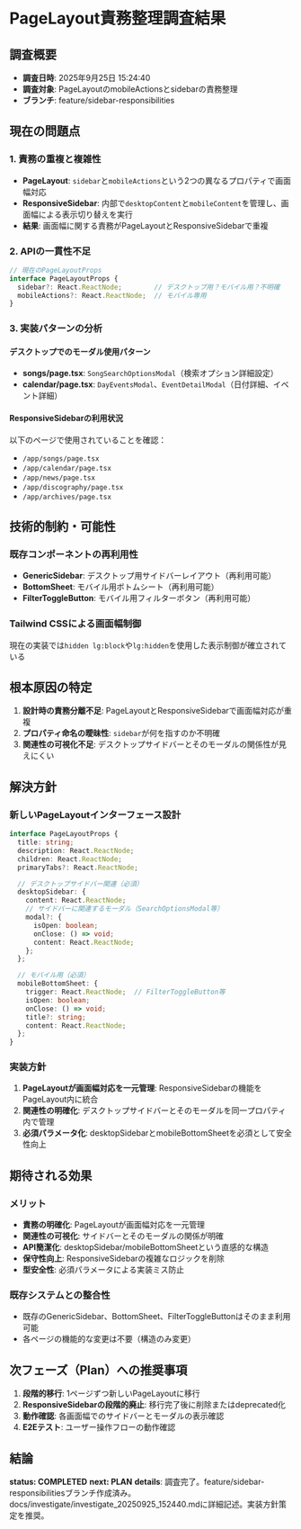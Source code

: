 # PageLayout責務整理調査結果

## 調査概要
- **調査日時**: 2025年9月25日 15:24:40
- **調査対象**: PageLayoutのmobileActionsとsidebarの責務整理
- **ブランチ**: feature/sidebar-responsibilities

## 現在の問題点

### 1. 責務の重複と複雑性
- **PageLayout**: `sidebar`と`mobileActions`という2つの異なるプロパティで画面幅対応
- **ResponsiveSidebar**: 内部で`desktopContent`と`mobileContent`を管理し、画面幅による表示切り替えを実行
- **結果**: 画面幅に関する責務がPageLayoutとResponsiveSidebarで重複

### 2. APIの一貫性不足
```typescript
// 現在のPageLayoutProps
interface PageLayoutProps {
  sidebar?: React.ReactNode;        // デスクトップ用？モバイル用？不明確
  mobileActions?: React.ReactNode;  // モバイル専用
}
```

### 3. 実装パターンの分析

#### デスクトップでのモーダル使用パターン
- **songs/page.tsx**: `SongSearchOptionsModal`（検索オプション詳細設定）
- **calendar/page.tsx**: `DayEventsModal`、`EventDetailModal`（日付詳細、イベント詳細）

#### ResponsiveSidebarの利用状況
以下のページで使用されていることを確認：
- `/app/songs/page.tsx`
- `/app/calendar/page.tsx`
- `/app/news/page.tsx`
- `/app/discography/page.tsx`
- `/app/archives/page.tsx`

## 技術的制約・可能性

### 既存コンポーネントの再利用性
- **GenericSidebar**: デスクトップ用サイドバーレイアウト（再利用可能）
- **BottomSheet**: モバイル用ボトムシート（再利用可能）
- **FilterToggleButton**: モバイル用フィルターボタン（再利用可能）

### Tailwind CSSによる画面幅制御
現在の実装では`hidden lg:block`や`lg:hidden`を使用した表示制御が確立されている

## 根本原因の特定

1. **設計時の責務分離不足**: PageLayoutとResponsiveSidebarで画面幅対応が重複
2. **プロパティ命名の曖昧性**: `sidebar`が何を指すのか不明確
3. **関連性の可視化不足**: デスクトップサイドバーとそのモーダルの関係性が見えにくい

## 解決方針

### 新しいPageLayoutインターフェース設計
```typescript
interface PageLayoutProps {
  title: string;
  description: React.ReactNode;
  children: React.ReactNode;
  primaryTabs?: React.ReactNode;

  // デスクトップサイドバー関連（必須）
  desktopSidebar: {
    content: React.ReactNode;
    // サイドバーに関連するモーダル（SearchOptionsModal等）
    modal?: {
      isOpen: boolean;
      onClose: () => void;
      content: React.ReactNode;
    };
  };

  // モバイル用（必須）
  mobileBottomSheet: {
    trigger: React.ReactNode;  // FilterToggleButton等
    isOpen: boolean;
    onClose: () => void;
    title?: string;
    content: React.ReactNode;
  };
}
```

### 実装方針
1. **PageLayoutが画面幅対応を一元管理**: ResponsiveSidebarの機能をPageLayout内に統合
2. **関連性の明確化**: デスクトップサイドバーとそのモーダルを同一プロパティ内で管理
3. **必須パラメータ化**: desktopSidebarとmobileBottomSheetを必須として安全性向上

## 期待される効果

### メリット
- **責務の明確化**: PageLayoutが画面幅対応を一元管理
- **関連性の可視化**: サイドバーとそのモーダルの関係が明確
- **API簡潔化**: desktopSidebar/mobileBottomSheetという直感的な構造
- **保守性向上**: ResponsiveSidebarの複雑なロジックを削除
- **型安全性**: 必須パラメータによる実装ミス防止

### 既存システムとの整合性
- 既存のGenericSidebar、BottomSheet、FilterToggleButtonはそのまま利用可能
- 各ページの機能的な変更は不要（構造のみ変更）

## 次フェーズ（Plan）への推奨事項

1. **段階的移行**: 1ページずつ新しいPageLayoutに移行
2. **ResponsiveSidebarの段階的廃止**: 移行完了後に削除またはdeprecated化
3. **動作確認**: 各画面幅でのサイドバーとモーダルの表示確認
4. **E2Eテスト**: ユーザー操作フローの動作確認

## 結論

**status: COMPLETED**
**next: PLAN**
**details**: 調査完了。feature/sidebar-responsibilitiesブランチ作成済み。docs/investigate/investigate_20250925_152440.mdに詳細記述。実装方針策定を推奨。